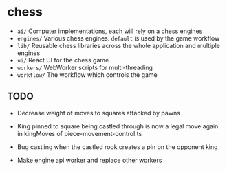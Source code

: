 # chess

- `ai/` Computer implementations, each will rely on a chess engines
- `engines/` Various chess engines. `default` is used by the game workflow
- `lib/` Reusable chess libraries across the whole application and multiple engines
- `ui/` React UI for the chess game
- `workers/` WebWorker scripts for multi-threading
- `workflow/` The workflow which controls the game

## TODO

- Decrease weight of moves to squares attacked by pawns
- King pinned to square being castled through is now a legal move again in kingMoves of piece-movement-control.ts

- Bug castling when the castled rook creates a pin on the opponent king

- Make engine api worker and replace other workers
